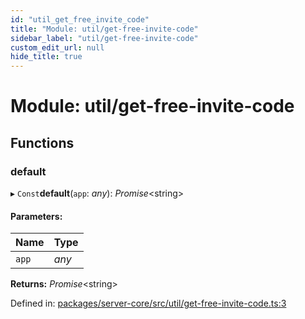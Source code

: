 ```yaml
---
id: "util_get_free_invite_code"
title: "Module: util/get-free-invite-code"
sidebar_label: "util/get-free-invite-code"
custom_edit_url: null
hide_title: true
---
```


# Module: util/get-free-invite-code

## Functions

### default

▸ `Const`**default**(`app`: *any*): *Promise*<string\>

#### Parameters:

Name | Type |
:------ | :------ |
`app` | *any* |

**Returns:** *Promise*<string\>

Defined in: [packages/server-core/src/util/get-free-invite-code.ts:3](https://github.com/xr3ngine/xr3ngine/blob/716a06460/packages/server-core/src/util/get-free-invite-code.ts#L3)
